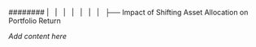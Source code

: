 ######## |   |   |   |   |   |   |   ├── Impact of Shifting Asset Allocation on Portfolio Return

*Add content here*